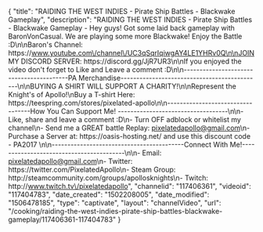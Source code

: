 {
    "title": "RAIDING THE WEST INDIES - Pirate Ship Battles - Blackwake Gameplay",
    "description": "RAIDING THE WEST INDIES - Pirate Ship Battles - Blackwake Gameplay - Hey guys!  Got some laid back gameplay with BaronVonCasual.  We are playing some more Blackwake! Enjoy the Battle :D\n\nBaron's Channel: https:\/\/www.youtube.com\/channel\/UC3qSqrIqiwgAY4LE1YHRv0Q\n\nJOIN MY DISCORD SERVER: https:\/\/discord.gg\/JjR7UR3\n\nIf you enjoyed the video don't forget to Like and Leave a comment :D\n\n-----------------------------------------PA Merchandise---------------------------------------------\n\nBUYING A SHIRT WILL SUPPORT A CHARITY!\n\nRepresent the Knight's of Apollo!\nBuy a T-shirt Here: https:\/\/teespring.com\/stores\/pixelated-apollo\n\n----------------------------------How You Can Support Me! -----------------------------------\n\n- Like, share and leave a comment :D\n- Turn OFF adblock or whitelist my channel\n- Send me a GREAT battle Replay: pixelatedapollo@gmail.com\n- Purchase a Server at: https:\/\/oasis-hosting.net\/ and use this discount code - PA2017 \n\n------------------------------------------Connect With Me!-----------------------------------------\n\n- Email: pixelatedapollo@gmail.com\n- Twitter: https:\/\/twitter.com\/PixelatedApollo\n- Steam Group:  http:\/\/steamcommunity.com\/groups\/apollosknights\n- Twitch: http:\/\/www.twitch.tv\/pixelatedapollo",
    "channelid": "117406361",
    "videoid": "117404783",
    "date_created": "1502208005",
    "date_modified": "1506478185",
    "type": "captivate",
    "layout": "channelVideo",
    "url": "\/cooking\/raiding-the-west-indies-pirate-ship-battles-blackwake-gameplay\/117406361-117404783"
}